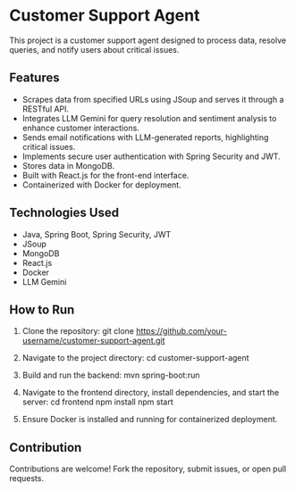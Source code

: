 # Customer Support Agent

This project is a customer support agent designed to process data, resolve queries, and notify users about critical issues.

## Features

- Scrapes data from specified URLs using JSoup and serves it through a RESTful API.
- Integrates LLM Gemini for query resolution and sentiment analysis to enhance customer interactions.
- Sends email notifications with LLM-generated reports, highlighting critical issues.
- Implements secure user authentication with Spring Security and JWT.
- Stores data in MongoDB.
- Built with React.js for the front-end interface.
- Containerized with Docker for deployment.

## Technologies Used

- Java, Spring Boot, Spring Security, JWT
- JSoup
- MongoDB
- React.js
- Docker
- LLM Gemini

## How to Run

1. Clone the repository:
   git clone https://github.com/your-username/customer-support-agent.git

2. Navigate to the project directory:
   cd customer-support-agent

3. Build and run the backend:
   mvn spring-boot:run

4. Navigate to the frontend directory, install dependencies, and start the server:
   cd frontend
   npm install
   npm start

5. Ensure Docker is installed and running for containerized deployment.

## Contribution

Contributions are welcome! Fork the repository, submit issues, or open pull requests.


